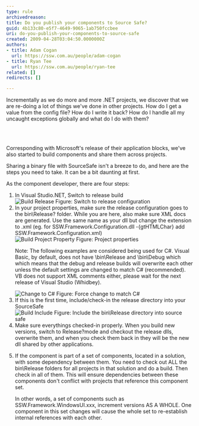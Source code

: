```yaml
---
type: rule
archivedreason: 
title: Do you publish your components to Source Safe?
guid: 4b133c80-e5f7-4649-9065-1ab750fccbee
uri: do-you-publish-your-components-to-source-safe
created: 2009-04-28T03:04:50.0000000Z
authors:
- title: Adam Cogan
  url: https://ssw.com.au/people/adam-cogan
- title: Ryan Tee
  url: https://ssw.com.au/people/ryan-tee
related: []
redirects: []

---
```



Incrementally as we do more and more .NET projects, we discover that we are re-doing a lot of things we've done in other projects. How do I get a value from the config file? How do I write it back? How do I handle all my uncaught exceptions globally and what do I do with them?<br>

<br><excerpt class='endintro'></excerpt><br>

  <p>Corresponding with Microsoft's release of their application blocks, we've also started to build components and share them across projects.</p>
<p>Sharing a binary file with SourceSafe isn't a breeze to do, and here are the steps you need to take. It can be a bit daunting at first.</p>
<p>As the component developer, there are four steps&#58;</p>
<ol>
    <li>In Visual Studio.NET, Switch to release build<br>
    <img class="ms-rteCustom-ImageArea" alt="Build Release" src="/PublishingImages/build_release.jpg" /> <span class="ms-rteCustom-FigureGood">Figure&#58; Switch to release configuration</span> </li>
    <li>In your project properties, make sure the release configuration goes to the bin\Release? folder. While you are here, also make sure XML docs are generated. Use the same name as your dll but change the extension to .xml (eg. for SSW.Framework.Configuration.dll -{gtHTMLChar} add SSW.Framework.Configuration.xml)<br>
    <img class="ms-rteCustom-ImageArea" alt="Build Project Property" src="/PublishingImages/build_projectproperty_small.jpg" /> <span class="ms-rteCustom-FigureGood">Figure&#58; Project properties</span>
    <p>Note&#58; The following examples are considered being used for C#. Visual Basic, by default, does not have \bin\Release and \bin\Debug which which means that the debug and release builds will overwrite each other unless the default settings are changed to match C# (recommended). VB does not support XML comments either, please wait for the next release of Visual Studio (Whidbey). </p>
    <img class="ms-rteCustom-ImageArea" alt="Change to C#" src="/PublishingImages/changetocsharp.jpg" /> <span class="ms-rteCustom-FigureGood">Figure&#58; Force change to match C#</span> </li>
    <li>If this is the first time, include/check-in the release directory into your SourceSafe<br>
    <img class="ms-rteCustom-ImageArea" alt="Build Include" src="/PublishingImages/build_include.jpg" /> <span class="ms-rteCustom-FigureGood">Figure&#58; Include the bin\Release directory into source safe</span> </li>
    <li>Make sure everythings checked-in properly. When you build new versions, switch to Release?mode and checkout the release dlls, overwrite them, and when you check them back in they will be the new dll shared by other applications. </li>
    <li>
    <p>If the component is part of a set of components, located in a solution, with some dependency between them. You need to check out ALL the bin\Release folders for all projects in that solution and do a build. Then check in all of them. This will ensure dependencies between these components don't conflict with projects that reference this component set.</p>
    <p>In other words, a set of components such as SSW.Framework.WindowsUI.xxx, increment versions AS A WHOLE. One component in this set changes will cause the whole set to re-establish internal references with each other.</p>
    </li>
</ol>



